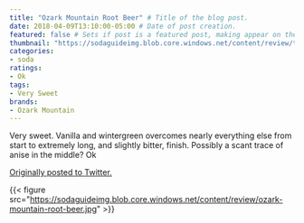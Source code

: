 ```yaml
---
title: "Ozark Mountain Root Beer" # Title of the blog post.
date: 2018-04-09T13:10:00-05:00 # Date of post creation.
featured: false # Sets if post is a featured post, making appear on the home page side bar.
thumbnail: "https://sodaguideimg.blob.core.windows.net/content/review/thumbs/ozark-mountain-root-beer.jpg" # Sets thumbnail image appearing inside card on homepage.
categories:
- soda
ratings:
- Ok
tags:
- Very Sweet
brands:
- Ozark Mountain
---
```


Very sweet. Vanilla and wintergreen overcomes nearly everything else from start to extremely long, and slightly bitter, finish. Possibly a scant trace of anise in the middle? Ok

[Originally posted to Twitter.](https://twitter.com/Cavorter/status/983406776895918080)

{{< figure src="https://sodaguideimg.blob.core.windows.net/content/review/ozark-mountain-root-beer.jpg" >}}
